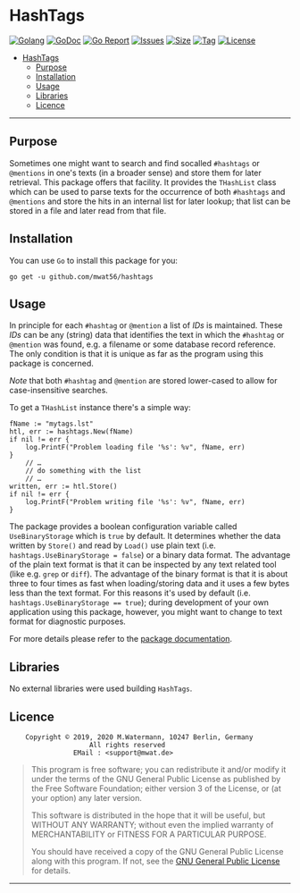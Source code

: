 # HashTags

[![Golang](https://img.shields.io/badge/Language-Go-green.svg)](https://golang.org/)
[![GoDoc](https://godoc.org/github.com/mwat56/hashtags?status.svg)](https://godoc.org/github.com/mwat56/hashtags/)
[![Go Report](https://goreportcard.com/badge/github.com/mwat56/hashtags)](https://goreportcard.com/report/github.com/mwat56/hashtags)
[![Issues](https://img.shields.io/github/issues/mwat56/hashtags.svg)](https://github.com/mwat56/hashtags/issues?q=is%3Aopen+is%3Aissue)
[![Size](https://img.shields.io/github/repo-size/mwat56/hashtags.svg)](https://github.com/mwat56/hashtags/)
[![Tag](https://img.shields.io/github/tag/mwat56/hashtags.svg)](https://github.com/mwat56/hashtags/tags)
[![License](https://img.shields.io/github/license/mwat56/hashtags.svg)](https://github.com/mwat56/hashtags/blob/main/LICENSE)

- [HashTags](#hashtags)
	- [Purpose](#purpose)
	- [Installation](#installation)
	- [Usage](#usage)
	- [Libraries](#libraries)
	- [Licence](#licence)

----

## Purpose

Sometimes one might want to search and find socalled `#hashtags` or `@mentions` in one's texts (in a broader sense) and store them for later retrieval.
This package offers that facility.
It provides the `THashList` class which can be used to parse texts for the occurrence of both `#hashtags` and `@mentions` and store the hits in an internal list for later lookup; that list can be stored in a file and later read from that file.

## Installation

You can use `Go` to install this package for you:

    go get -u github.com/mwat56/hashtags

## Usage

In principle for each `#hashtag` or `@mention` a list of _IDs_ is maintained.
These _IDs_ can be any (string) data that identifies the text in which the `#hashtag` or `@mention` was found, e.g. a filename or some database record reference.
The only condition is that it is unique as far as the program using this package is concerned.

_Note_ that both `#hashtag` and `@mention` are stored lower-cased to allow for case-insensitive searches.

To get a `THashList` instance there's a simple way:

    fName := "mytags.lst"
    htl, err := hashtags.New(fName)
    if nil != err {
        log.PrintF("Problem loading file '%s': %v", fName, err)
    }
        // …
        // do something with the list
        // …
    written, err := htl.Store()
    if nil != err {
        log.PrintF("Problem writing file '%s': %v", fName, err)
    }

The package provides a boolean configuration variable called `UseBinaryStorage` which is `true` by default.
It determines whether the data written by `Store()` and read by `Load()` use plain text (i.e. `hashtags.UseBinaryStorage = false`) or a binary data format.
The advantage of the plain text format is that it can be inspected by any text related tool (like e.g. `grep` or `diff`).
The advantage of the binary format is that it is about three to four times as fast when loading/storing data and it uses a few bytes less than the text format.
For this reasons it's used by default (i.e. `hashtags.UseBinaryStorage == true`); during development of your own application using this package, however, you might want to change to text format for diagnostic purposes.

For more details please refer to the [package documentation](https://godoc.org/github.com/mwat56/hashtags/).

## Libraries

No external libraries were used building `HashTags`.

## Licence

        Copyright © 2019, 2020 M.Watermann, 10247 Berlin, Germany
                        All rights reserved
                    EMail : <support@mwat.de>

> This program is free software; you can redistribute it and/or modify it under the terms of the GNU General Public License as published by the Free Software Foundation; either version 3 of the License, or (at your option) any later version.
>
> This software is distributed in the hope that it will be useful, but WITHOUT ANY WARRANTY; without even the implied warranty of MERCHANTABILITY or FITNESS FOR A PARTICULAR PURPOSE.
>
> You should have received a copy of the GNU General Public License along with this program. If not, see the [GNU General Public License](http://www.gnu.org/licenses/gpl.html) for details.

----
